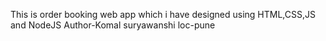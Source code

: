 This is order booking web app which i have designed using HTML,CSS,JS and NodeJS
Author-Komal suryawanshi
loc-pune
